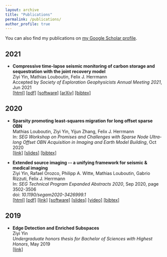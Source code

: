 ```yaml
---
layout: archive
title: "Publications"
permalink: /publications/
author_profile: true
---
```


You can also find my publications on [my Google Scholar profile](https://scholar.google.com/citations?user=ji9kwj8AAAAJ&hl=en).

## 2021

* **Compressive time-lapse seismic monitoring of carbon storage and sequestration with the joint recovery model**        
Ziyi Yin, Mathias Louboutin, Felix J. Herrmann       
Accepted by *Society of Exploration Geophysicists Annual Meeting 2021*, Jun 2021          
[[html]](https://slim.gatech.edu/Publications/Public/Conferences/SEG/2021/yin2021SEGcts/yin2021SEGcts.html) [[pdf]](https://slim.gatech.edu/Publications/Public/Conferences/SEG/2021/yin2021SEGcts/yin2021SEGcts.pdf) [[software]](https://github.com/slimgroup/Software.SEG2021) [[arXiv]](https://arxiv.org/abs/2104.07173) [[bibtex]](https://slim.gatech.edu/biblio/export/bibtex/7163)

## 2020

* **Sparsity promoting least-squares migration for long offset sparse OBN**        
Mathias Louboutin, Ziyi Yin, Yijun Zhang, Felix J. Herrmann       
In: *SEG Workshop on Promises and Challenges with Sparse Node Ultra-long Offset OBN Acquisition in Imaging and Earth Model Building*, Oct 2020          
[[link]](https://slim.gatech.edu/content/sparsity-promoting-least-squares-migration-long-offset-sparse-obn)  [[slides]](https://slim.gatech.edu/Publications/Public/Conferences/SEG/2020/louboutin2020SEGWSspl/louboutin2020SEGWSspl_pres.pdf) 
[[bibtex]](https://slim.gatech.edu/biblio/export/bibtex/7153)

* **Extended source imaging -- a unifying framework for seismic & medical imaging**        
Ziyi Yin, Rafael Orozco, Philipp A. Witte, Mathias Louboutin, Gabrio Rizzuti, Felix J. Herrmann       
In: *SEG Technical Program Expanded Abstracts 2020*, Sep 2020, page 3502-3506    
doi: *10.1190/segam2020-3426999.1*          
[[html]](https://slim.gatech.edu/Publications/Public/Conferences/SEG/2020/yin2020SEGesi/yin2020SEGesi.html) [[pdf]](https://slim.gatech.edu/Publications/Public/Conferences/SEG/2020/yin2020SEGesi/yin2020SEGesi.pdf) [[link]](https://doi.org/10.1190/segam2020-3426999.1) [[software]](https://github.com/slimgroup/Software.SEG2020) [[slides]](https://slim.gatech.edu/Publications/Public/Conferences/SEG/2020/yin2020SEGesi/yin2020SEGesi_pres.pdf)  [[video]](https://slim.gatech.edu/Publications/Public/Conferences/SEG/2020/yin2020SEGesi/yin2020SEGesi_pres.mp4) [[bibtex]](https://slim.gatech.edu/biblio/export/bibtex/7139)

## 2019

* **Edge Detection and Enriched Subspaces**    
Ziyi Yin    
*Undergraduate honors thesis for Bachelor of Sciences with Highest Honors*, May 2019    
[[link]](https://etd.library.emory.edu/concern/etds/7w62f916x?locale=en)
